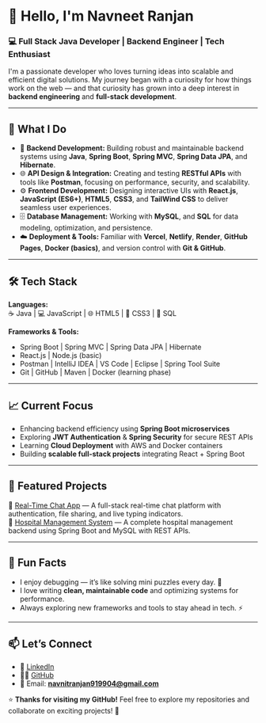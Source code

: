 # 👋 Hello, I'm Navneet Ranjan  

### 💻 Full Stack Java Developer | Backend Engineer | Tech Enthusiast  

I'm a passionate developer who loves turning ideas into scalable and efficient digital solutions. My journey began with a curiosity for how things work on the web — and that curiosity has grown into a deep interest in **backend engineering** and **full-stack development**.

---

## 🚀 What I Do

- 🧠 **Backend Development:** Building robust and maintainable backend systems using **Java**, **Spring Boot**, **Spring MVC**, **Spring Data JPA**, and **Hibernate**.  
- 🌐 **API Design & Integration:** Creating and testing **RESTful APIs** with tools like **Postman**, focusing on performance, security, and scalability.  
- ⚙️ **Frontend Development:** Designing interactive UIs with **React.js**, **JavaScript (ES6+)**, **HTML5**, **CSS3**, and **TailWind CSS** to deliver seamless user experiences.  
- 🗄️ **Database Management:** Working with **MySQL**, and **SQL** for data modeling, optimization, and persistence.  
- ☁️ **Deployment & Tools:** Familiar with **Vercel**, **Netlify**, **Render**, **GitHub Pages**, **Docker (basics)**, and version control with **Git & GitHub**.

---

## 🛠️ Tech Stack

**Languages:**  
☕ Java | 💻 JavaScript | 🌐 HTML5 | 🎨 CSS3 | 🐍 SQL  

**Frameworks & Tools:**  
- Spring Boot | Spring MVC | Spring Data JPA | Hibernate  
- React.js | Node.js (basic)  
- Postman | IntelliJ IDEA | VS Code | Eclipse | Spring Tool Suite  
- Git | GitHub | Maven | Docker (learning phase)

---

## 📈 Current Focus

- Enhancing backend efficiency using **Spring Boot microservices**  
- Exploring **JWT Authentication** & **Spring Security** for secure REST APIs  
- Learning **Cloud Deployment** with AWS and Docker containers  
- Building **scalable full-stack projects** integrating React + Spring Boot  

---

## 🌟 Featured Projects

🔹 [Real-Time Chat App](https://github.com/navneetranjan07/realtime_chat_app) — A full-stack real-time chat platform with authentication, file sharing, and live typing indicators.  
🔹 [Hospital Management System](https://github.com/navneetranjan07/hospital-management-backend) — A complete hospital management backend using Spring Boot and MySQL with REST APIs.  

---

## 🧩 Fun Facts

- I enjoy debugging — it’s like solving mini puzzles every day. 🧠  
- I love writing **clean, maintainable code** and optimizing systems for performance.  
- Always exploring new frameworks and tools to stay ahead in tech. ⚡  

---

## 📫 Let’s Connect  

- 💼 [LinkedIn](https://www.linkedin.com/in/navneetranjan07)  
- 🧑‍💻 [GitHub](https://github.com/navneetranjan07)  
- 📧 Email: **navnitranjan919904@gmail.com**  


⭐ **Thanks for visiting my GitHub!** Feel free to explore my repositories and collaborate on exciting projects! 🚀
